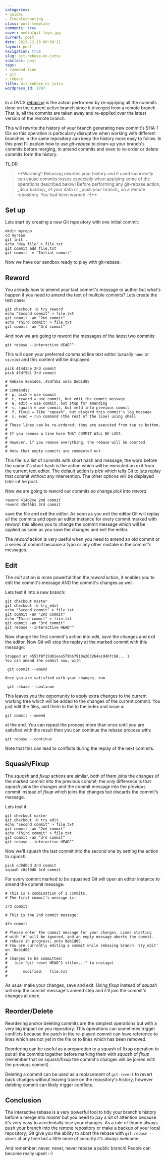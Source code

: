 ```yaml
---
categories:
- Guides
- Troubleshooting
class: post-template
comments: true
cover: media/git-logo.jpg
current: post
date: 2013-12-13 00:38:12
layout: post
navigation: true
slug: git-rebase-no-jutsu
subclass: post
tags:
- command line
- git
- rebase
title: Git-rebase no jutsu
wordpress_id: 1787
---
```


In a DVCS [rebasing](http://git-scm.com/book/en/Git-Branching-Rebasing) is the action performed by re-applying all the commits done on the current active branch since it diverged from a remote branch. That is, all the commits are taken away and re-applied over the latest version of the remote branch.

This will rewrite the history of your branch generating new commit's SHA-1 IDs so this operation is particularly disruptive when working with different branches in the same repository can keep the history more easy to follow. In this post I'll explain how to use _git-rebase_ to clean-up your branch's commits before merging, to amend commits and even to re-order or delete commits form the history.

<!-- more -->

TL;DR

<blockquote>**Warning!! Rebasing rewrites your history and if used incorrectly can cause commits losses especially when applying some of the operations described below! Before performing any git-rebase action, _do a backup_ of your data or _push your branch_ on a remote repository. You had been warned :-)**</blockquote>

## Set up

Lets start by creating a new Git repository with one initial commit:

    mkdir myrepo
    cd myrepo
    git init .
    echo "New file" > file.txt
    git commit add file.txt
    git commit -m "Initial commit"

Now we have our sandbox ready to play with git-rebase.

## Reword

You already how to amend your last commit's message or author but what's happen if you need to amend the text of multiple commits? Lets create the test case:

    git checkout -b try_reword
    echo "Second commit" > file.txt
    git commit -am "2nd commit"
    echo "Third commit" > file.txt
    git commit -am "3rd commit"

And now we are going to reword the messages of the latest two commits:

    git rebase --interactive HEAD^^

This will open your preferred command line text editor (usually `nano` or `vi/vim`) and this content will be displayed:

    pick 414d2ce 2nd commit
    pick 45df5b1 3rd commit

    # Rebase 8eb1d05..45df5b1 onto 8eb1d05
    #
    # Commands:
    #  p, pick = use commit
    #  r, reword = use commit, but edit the commit message
    #  e, edit = use commit, but stop for amending
    #  s, squash = use commit, but meld into previous commit
    #  f, fixup = like "squash", but discard this commit's log message
    #  x, exec = run command (the rest of the line) using shell
    #
    # These lines can be re-ordered; they are executed from top to bottom.
    #
    # If you remove a line here THAT COMMIT WILL BE LOST.
    #
    # However, if you remove everything, the rebase will be aborted.
    #
    # Note that empty commits are commented out

This file is a list of commits with short hash and message, the word before the commit's short hash is the action which will be executed on exit from the current text editor. The default action is _pick_ which tells Git to juts replay that commit without any intervention. The other options will be displayed later int he post.

Now we are going to reword our commits so change _pick_ into _reword_:

    reword 414d2ce 2nd commit
    reword 45df5b1 3rd commit

save the file and exit the editor. As soon as you exit the editor Git will replay all the commits and open an editor instance for every commit marked with _reword_: this allows you to change the commit message which will be applied as soon as you save the changes and exit the editor.

The _reword_ action is very useful when you need to amend an old commit or a series of commit because a typo or any other mistake in the commit's messages.

## Edit

The _edit_ action is more powerful than the _reword_ action, it enables you to edit the commit's message AND the commit's changes as well.

Lets test it into a new branch:

    git checkout master
    git checkout -b try_edit
    echo "Second commit" > file.txt
    git commit -am "2nd commit"
    echo "Third commit" > file.txt
    git commit -am "3rd commit"
    git rebase --interactive HEAD^^

Now change the first commit's action into _edit_, save the changes and exit the editor. Now Git will stop the replay at the marked commit with this message:

    Stopped at 4555f0f15d01eaa579bb7910a203264acd4bfc68... 1
    You can amend the commit now, with

     git commit --amend

    Once you are satisfied with your changes, run

     git rebase --continue

This leaves you the opportunity to apply extra changes to the current working tree which will be added to the changes of the current commit. You just edit the files, add them to the to the index and issue a:

    git commit --amend

at the end. You can repeat the process more than once until you are satisfied with the result then you can continue the rebase process with:

    git rebase --continue

Note that this can lead to conflicts during the replay of the next commits.

## Squash/Fixup

The _squash_ and _fixup_ actions are similar, both of them joins the changes of the marked commit into the previous commit; the only difference is that _squash_ joins the changes and the commit message into the previous commit instead of _fixup_ which joins the changes but discards the commit's message.

Lets test it:

    git checkout master
    git checkout -b try_edit
    echo "Second commit" > file.txt
    git commit -am "2nd commit"
    echo "Third commit" > file.txt
    git commit -am "3rd commit"
    git rebase --interactive HEAD^^

Now we'll squash the last commit into the second one by setting the action to _squash_:

    pick cd9d0cd 2nd commit
    squash c8cf9d8 3rd commit

For every commit marked to be squashed Git will open an editor instance to amend the commit message:

    # This is a combination of 2 commits.
    # The first commit's message is:

    3rd commit

    # This is the 2nd commit message:

    4th commit

    # Please enter the commit message for your changes. Lines starting
    # with '#' will be ignored, and an empty message aborts the commit.
    # rebase in progress; onto 8eb1d05
    # You are currently editing a commit while rebasing branch 'try_edit' on '8eb1d05'.
    #
    # Changes to be committed:
    #   (use "git reset HEAD^1 <file>..." to unstage)
    #
    #       modified:   file.txt
    #

As usual make your changes, save and exit. Using _fixup_ instead of _squash_ will skip the commit message's amend step and it'll join the commit's changes at once.

## Reorder/Delete

Reordering and/or deleting commits are the simplest operations but with a very big impact on you repository. This operations can sometimes trigger conflicts because the patch in the re-played commit can have reference to lines which are not yet in the file or to lines which has been removed.

Reordering can be useful as a preparation to a squash of fixup operation to put all the commits together before marking them with _squash_ of _fixup_ (remember that on squash/fixup the commit's changes will be joined with the previous commit).

Deleting a commit can be used as a replacement of `git-revert` to revert back changes without leaving trace on the repository's history, however deleting commit can likely trigger conflicts.

## Conclusion

The interactive rebase is a very powerful tool to tidy your branch's history before a merge into _master_ but you need to pay a lot of attention because it's very easy to accidentally lose your changes. As a rule of thumb always push your branch into the remote repository or make a backup of your local repository; Git give you the ability to abort the rebase with `git rebase --abort` at any time but a little more of security it's always welcome.

And remember: never, never, never rebase a public branch! People can become really upset :-)
